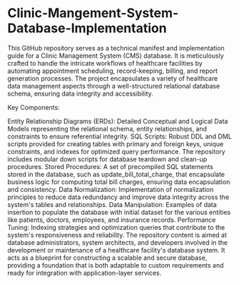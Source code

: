 # Clinic-Mangement-System-Database-Implementation
This GitHub repository serves as a technical manifest and implementation guide for a Clinic Management System (CMS) database. It is meticulously crafted to handle the intricate workflows of healthcare facilities by automating appointment scheduling, record-keeping, billing, and report generation processes. The project encapsulates a variety of healthcare data management aspects through a well-structured relational database schema, ensuring data integrity and accessibility.

Key Components:

Entity Relationship Diagrams (ERDs): Detailed Conceptual and Logical Data Models representing the relational schema, entity relationships, and constraints to ensure referential integrity.
SQL Scripts: Robust DDL and DML scripts provided for creating tables with primary and foreign keys, unique constraints, and indexes for optimized query performance. The repository includes modular down scripts for database teardown and clean-up procedures.
Stored Procedures: A set of precompiled SQL statements stored in the database, such as update_bill_total_charge, that encapsulate business logic for computing total bill charges, ensuring data encapsulation and consistency.
Data Normalization: Implementation of normalization principles to reduce data redundancy and improve data integrity across the system's tables and relationships.
Data Manipulation: Examples of data insertion to populate the database with initial dataset for the various entities like patients, doctors, employees, and insurance records.
Performance Tuning: Indexing strategies and optimization queries that contribute to the system's responsiveness and reliability.
The repository content is aimed at database administrators, system architects, and developers involved in the development or maintenance of a healthcare facility's database system. It acts as a blueprint for constructing a scalable and secure database, providing a foundation that is both adaptable to custom requirements and ready for integration with application-layer services.
